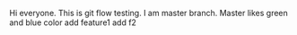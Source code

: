 Hi everyone. This is git flow testing. I am master branch. Master likes green and blue color
add feature1 
add f2
